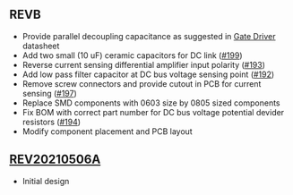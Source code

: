 
## REVB

- Provide parallel decoupling capacitance as suggested in [Gate Driver](https://www.digikey.com/en/products/detail/ixys-integrated-circuits-division/IXDN614CI/2424705) datasheet
- Add two small (10 uF) ceramic capacitors for DC link ([#199](https://github.com/Severson-Group/AMDC-Hardware/issues/199))
- Reverse current sensing differential amplifier input polarity ([#193](https://github.com/Severson-Group/AMDC-Hardware/issues/193))
- Add low pass filter capacitor at DC bus voltage sensing point ([#192](https://github.com/Severson-Group/AMDC-Hardware/issues/192))
- Remove screw connectors and provide cutout in PCB for current sensing ([#197](https://github.com/Severson-Group/AMDC-Hardware/issues/197))
- Replace SMD components with 0603 size by 0805 sized components
- Fix BOM with correct part number for DC bus voltage potential devider resistors ([#194](https://github.com/Severson-Group/AMDC-Hardware/issues/194))
- Modify component placement and PCB layout 

## [REV20210506A](https://github.com/Severson-Group/AMDC-Hardware/tree/uInverter_revB_Sch/Accessories/ExpansionBoard_uInverter/REV20210506A)

- Initial design
